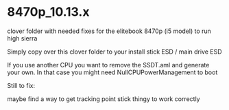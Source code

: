 # 8470p_10.13.x
clover folder with needed fixes for the elitebook 8470p (i5 model) to run high sierra

Simply copy over this clover folder to your install stick ESD / main drive ESD

If you use another CPU you want to remove the SSDT.aml and generate your own. In that case you might need NullCPUPowerManagement to boot


Still to fix:

maybe find a way to get tracking point stick thingy to work correctly

